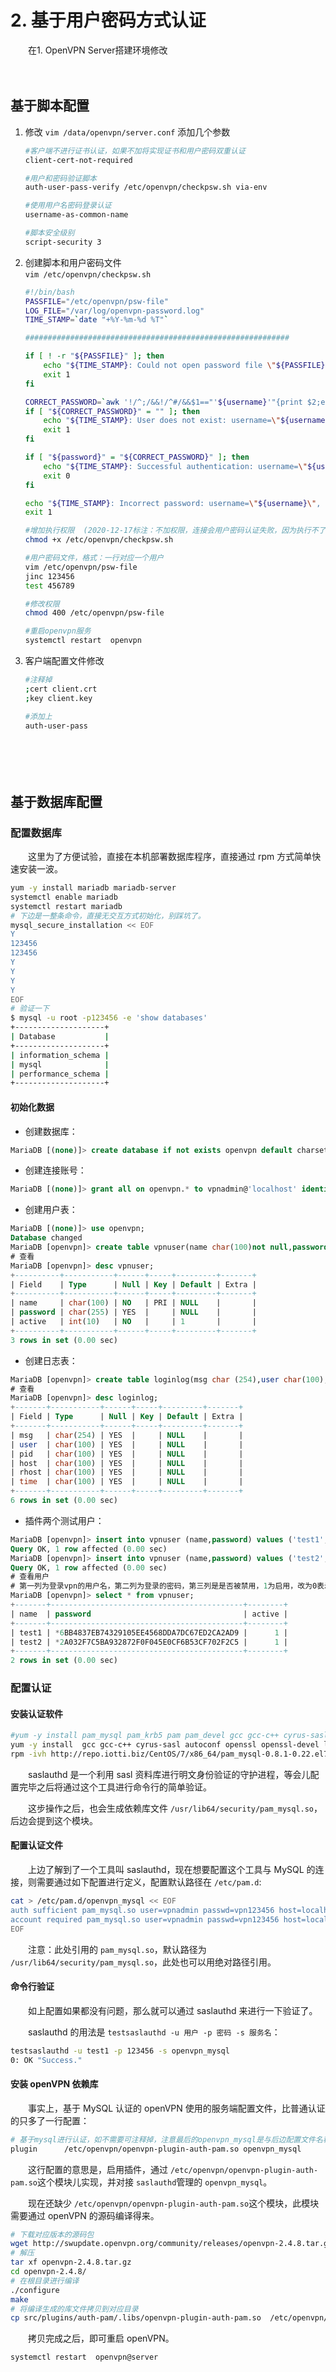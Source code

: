 # 2. 基于用户密码方式认证

　　在1. OpenVPN Server搭建环境修改

　　‍

## 基于脚本配置

1. 修改 `vim /data/openvpn/server.conf`​ 添加几个参数

    ```bash
    #客户端不进行证书认证，如果不加将实现证书和用户密码双重认证
    client-cert-not-required

    #用户和密码验证脚本
    auth-user-pass-verify /etc/openvpn/checkpsw.sh via-env

    #使用用户名密码登录认证
    username-as-common-name

    #脚本安全级别
    script-security 3
    ```

2. 创建脚本和用户密码文件  
    ​`vim /etc/openvpn/checkpsw.sh`​

    ```bash
    #!/bin/bash
    PASSFILE="/etc/openvpn/psw-file"
    LOG_FILE="/var/log/openvpn-password.log"
    TIME_STAMP=`date "+%Y-%m-%d %T"`

    ###########################################################

    if [ ! -r "${PASSFILE}" ]; then
        echo "${TIME_STAMP}: Could not open password file \"${PASSFILE}\" for reading." >>  ${LOG_FILE}
        exit 1
    fi

    CORRECT_PASSWORD=`awk '!/^;/&&!/^#/&&$1=="'${username}'"{print $2;exit}' ${PASSFILE}`
    if [ "${CORRECT_PASSWORD}" = "" ]; then
        echo "${TIME_STAMP}: User does not exist: username=\"${username}\", password=\"${password}\"." >> ${LOG_FILE}
        exit 1
    fi

    if [ "${password}" = "${CORRECT_PASSWORD}" ]; then
        echo "${TIME_STAMP}: Successful authentication: username=\"${username}\"." >> ${LOG_FILE}
        exit 0
    fi

    echo "${TIME_STAMP}: Incorrect password: username=\"${username}\", password=\"${password}\"." >> ${LOG_FILE}
    exit 1
    ```

    ```bash
    #增加执行权限  (2020-12-17标注：不加权限，连接会用户密码认证失败，因为执行不了脚本)
    chmod +x /etc/openvpn/checkpsw.sh

    #用户密码文件，格式：一行对应一个用户
    vim /etc/openvpn/psw-file
    jinc 123456
    test 456789

    #修改权限
    chmod 400 /etc/openvpn/psw-file

    #重启openvpn服务
    systemctl restart  openvpn
    ```

3. 客户端配置文件修改

    ```bash
    #注释掉
    ;cert client.crt
    ;key client.key

    #添加上
    auth-user-pass
    ```

　　‍

　　‍

## 基于数据库配置

### 配置数据库

　　这里为了方便试验，直接在本机部署数据库程序，直接通过 rpm 方式简单快速安装一波。

```bash
yum -y install mariadb mariadb-server
systemctl enable mariadb
systemctl restart mariadb
# 下边是一整条命令，直接无交互方式初始化，别踩坑了。
mysql_secure_installation << EOF
Y
123456
123456
Y
Y
Y
Y
EOF
# 验证一下
$ mysql -u root -p123456 -e 'show databases'
+--------------------+
| Database           |
+--------------------+
| information_schema |
| mysql              |
| performance_schema |
+--------------------+
```

#### 初始化数据

* 创建数据库：

```sql
MariaDB [(none)]> create database if not exists openvpn default charset utf8;
```

* 创建连接账号：

```sql
MariaDB [(none)]> grant all on openvpn.* to vpnadmin@'localhost' identified by 'vpn123456';
```

* 创建用户表：

```sql
MariaDB [(none)]> use openvpn;
Database changed
MariaDB [openvpn]> create table vpnuser(name char(100)not null,password char(255)default null,active int(10)not null default 1,primary key(name));
# 查看
MariaDB [openvpn]> desc vpnuser;
+----------+-----------+------+-----+---------+-------+
| Field    | Type      | Null | Key | Default | Extra |
+----------+-----------+------+-----+---------+-------+
| name     | char(100) | NO   | PRI | NULL    |       |
| password | char(255) | YES  |     | NULL    |       |
| active   | int(10)   | NO   |     | 1       |       |
+----------+-----------+------+-----+---------+-------+
3 rows in set (0.00 sec)
```

* 创建日志表：

```sql
MariaDB [openvpn]> create table loginlog(msg char (254),user char(100),pid char(100),host char(100),rhost char(100),time char(100));
# 查看
MariaDB [openvpn]> desc loginlog;
+-------+-----------+------+-----+---------+-------+
| Field | Type      | Null | Key | Default | Extra |
+-------+-----------+------+-----+---------+-------+
| msg   | char(254) | YES  |     | NULL    |       |
| user  | char(100) | YES  |     | NULL    |       |
| pid   | char(100) | YES  |     | NULL    |       |
| host  | char(100) | YES  |     | NULL    |       |
| rhost | char(100) | YES  |     | NULL    |       |
| time  | char(100) | YES  |     | NULL    |       |
+-------+-----------+------+-----+---------+-------+
6 rows in set (0.00 sec)
```

* 插件两个测试用户：

```sql
MariaDB [openvpn]> insert into vpnuser (name,password) values ('test1',password('123456'));
Query OK, 1 row affected (0.00 sec)
MariaDB [openvpn]> insert into vpnuser (name,password) values ('test2',password('654321'));
Query OK, 1 row affected (0.00 sec)
# 查看用户
# 第一列为登录vpn的用户名，第二列为登录的密码，第三列是是否被禁用，1为启用，改为0表示不能登录。
MariaDB [openvpn]> select * from vpnuser;
+-------+-------------------------------------------+--------+
| name  | password                                  | active |
+-------+-------------------------------------------+--------+
| test1 | *6BB4837EB74329105EE4568DDA7DC67ED2CA2AD9 |      1 |
| test2 | *2A032F7C5BA932872F0F045E0CF6B53CF702F2C5 |      1 |
+-------+-------------------------------------------+--------+
2 rows in set (0.00 sec)
```

### 配置认证

#### 安装认证软件

```bash
#yum -y install pam_mysql pam_krb5 pam pam_devel gcc gcc-c++ cyrus-sasl autoconf
yum -y install  gcc gcc-c++ cyrus-sasl autoconf openssl openssl-devel lzo-devel lz4-devel net-tools pam-devel
rpm -ivh http://repo.iotti.biz/CentOS/7/x86_64/pam_mysql-0.8.1-0.22.el7.lux.x86_64.rpm
```

　　saslauthd 是一个利用 sasl 资料库进行明文身份验证的守护进程，等会儿配置完毕之后将通过这个工具进行命令行的简单验证。

　　这步操作之后，也会生成依赖库文件 `/usr/lib64/security/pam_mysql.so`​，后边会提到这个模块。

#### 配置认证文件

　　上边了解到了一个工具叫 saslauthd，现在想要配置这个工具与 MySQL 的连接，则需要通过如下配置进行定义，配置默认路径在 `/etc/pam.d`​:

```sh
cat > /etc/pam.d/openvpn_mysql << EOF
auth sufficient pam_mysql.so user=vpnadmin passwd=vpn123456 host=localhost db=openvpn table=vpnuser usercolumn=name passwdcolumn=password [where=vpnuser.active=1] sqllog=0 crypt=2 sqllog=true logtable=loginlog logmsgcolumn=msg logusercolumn=user logpidcolumn=pid loghostcolumn=host logrhostcolumn=rhost logtimecolumn=time
account required pam_mysql.so user=vpnadmin passwd=vpn123456 host=localhost db=openvpn table=vpnuser usercolumn=name passwdcolumn=password [where=vpnuser.active=1] sqllog=0 crypt=2 sqllog=true logtable=loginlog logmsgcolumn=msg logusercolumn=user logpidcolumn=pid loghostcolumn=host logrhostcolumn=rhost logtimecolumn=time
EOF
```

　　注意：此处引用的 `pam_mysql.so`​，默认路径为 `/usr/lib64/security/pam_mysql.so`​，此处也可以用绝对路径引用。

#### 命令行验证

　　如上配置如果都没有问题，那么就可以通过 saslauthd 来进行一下验证了。

　　saslauthd 的用法是 `testsaslauthd -u 用户 -p 密码 -s 服务名`​：

```sh
testsaslauthd -u test1 -p 123456 -s openvpn_mysql
0: OK "Success."
```

#### 安装 openVPN 依赖库

　　事实上，基于 MySQL 认证的 openVPN 使用的服务端配置文件，比普通认证的只多了一行配置：

```sh
# 基于mysql进行认证，如不需要可注释掉，注意最后的openvpn_mysql是与后边配置文件名称相呼应的
plugin      /etc/openvpn/openvpn-plugin-auth-pam.so openvpn_mysql
```

　　这行配置的意思是，启用插件，通过 `/etc/openvpn/openvpn-plugin-auth-pam.so`​这个模块儿实现，并对接 `saslauthd`​管理的 `openvpn_mysql`​。

　　现在还缺少 `/etc/openvpn/openvpn-plugin-auth-pam.so`​这个模块，此模块需要通过 openVPN 的源码编译得来。

```bash
# 下载对应版本的源码包
wget http://swupdate.openvpn.org/community/releases/openvpn-2.4.8.tar.gz
# 解压
tar xf openvpn-2.4.8.tar.gz
cd openvpn-2.4.8/
# 在根目录进行编译
./configure
make
# 将编译生成的库文件拷贝到对应目录
cp src/plugins/auth-pam/.libs/openvpn-plugin-auth-pam.so  /etc/openvpn/
```

　　拷贝完成之后，即可重启 openVPN。

```bash
systemctl restart  openvpn@server
```

　　‍
